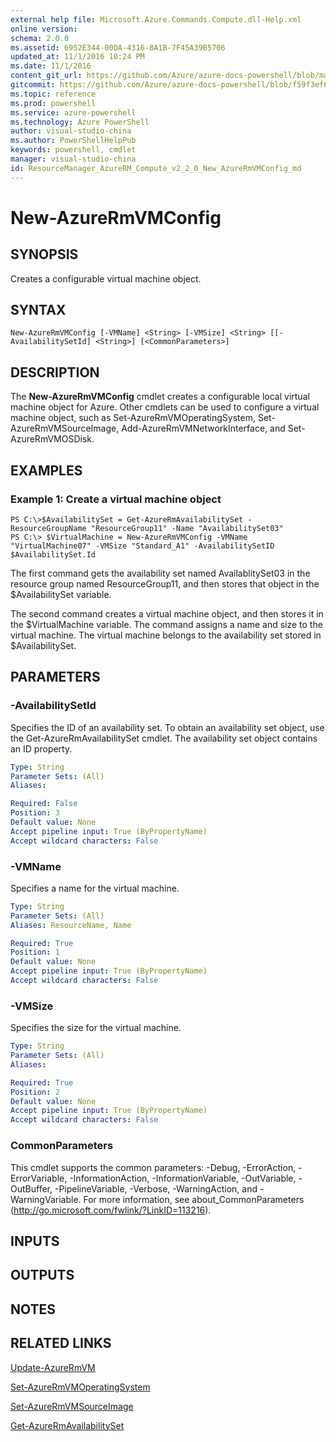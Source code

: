 ```yaml
---
external help file: Microsoft.Azure.Commands.Compute.dll-Help.xml
online version: 
schema: 2.0.0
ms.assetid: 6952E344-00DA-4316-8A1B-7F45A39B5706
updated_at: 11/1/2016 10:24 PM
ms.date: 11/1/2016
content_git_url: https://github.com/Azure/azure-docs-powershell/blob/master/azureps-cmdlets-docs/ResourceManager/AzureRM.Compute/v2.2.0/New-AzureRmVMConfig.md
gitcommit: https://github.com/Azure/azure-docs-powershell/blob/f59f3ef60bc592383812213e69fd77ba950759ed/azureps-cmdlets-docs/ResourceManager/AzureRM.Compute/v2.2.0/New-AzureRmVMConfig.md
ms.topic: reference
ms.prod: powershell
ms.service: azure-powershell
ms.technology: Azure PowerShell
author: visual-studio-china
ms.author: PowerShellHelpPub
keywords: powershell, cmdlet
manager: visual-studio-china
id: ResourceManager_AzureRM_Compute_v2_2_0_New_AzureRmVMConfig_md
---
```


# New-AzureRmVMConfig

## SYNOPSIS
Creates a configurable virtual machine object.

## SYNTAX

```
New-AzureRmVMConfig [-VMName] <String> [-VMSize] <String> [[-AvailabilitySetId] <String>] [<CommonParameters>]
```

## DESCRIPTION
The **New-AzureRmVMConfig** cmdlet creates a configurable local virtual machine object for Azure.
Other cmdlets can be used to configure a virtual machine object, such as Set-AzureRmVMOperatingSystem, Set-AzureRmVMSourceImage, Add-AzureRmVMNetworkInterface, and Set-AzureRmVMOSDisk.

## EXAMPLES

### Example 1: Create a virtual machine object
```
PS C:\>$AvailabilitySet = Get-AzureRmAvailabilitySet -ResourceGroupName "ResourceGroup11" -Name "AvailabilitySet03"
PS C:\> $VirtualMachine = New-AzureRmVMConfig -VMName "VirtualMachine07" -VMSize "Standard_A1" -AvailabilitySetID $AvailabilitySet.Id
```

The first command gets the availability set named AvailablitySet03 in the resource group named ResourceGroup11, and then stores that object in the $AvailabilitySet variable.

The second command creates a virtual machine object, and then stores it in the $VirtualMachine variable.
The command assigns a name and size to the virtual machine.
The virtual machine belongs to the availability set stored in $AvailabilitySet.

## PARAMETERS

### -AvailabilitySetId
Specifies the ID of an availability set.
To obtain an availability set object, use the Get-AzureRmAvailabilitySet cmdlet.
The availability set object contains an ID property.

```yaml
Type: String
Parameter Sets: (All)
Aliases: 

Required: False
Position: 3
Default value: None
Accept pipeline input: True (ByPropertyName)
Accept wildcard characters: False
```

### -VMName
Specifies a name for the virtual machine.

```yaml
Type: String
Parameter Sets: (All)
Aliases: ResourceName, Name

Required: True
Position: 1
Default value: None
Accept pipeline input: True (ByPropertyName)
Accept wildcard characters: False
```

### -VMSize
Specifies the size for the virtual machine.

```yaml
Type: String
Parameter Sets: (All)
Aliases: 

Required: True
Position: 2
Default value: None
Accept pipeline input: True (ByPropertyName)
Accept wildcard characters: False
```

### CommonParameters
This cmdlet supports the common parameters: -Debug, -ErrorAction, -ErrorVariable, -InformationAction, -InformationVariable, -OutVariable, -OutBuffer, -PipelineVariable, -Verbose, -WarningAction, and -WarningVariable. For more information, see about_CommonParameters (http://go.microsoft.com/fwlink/?LinkID=113216).

## INPUTS

## OUTPUTS

## NOTES

## RELATED LINKS

[Update-AzureRmVM](xref:ResourceManager/AzureRM.Compute/v2.2.0/Update-AzureRmVM.md)

[Set-AzureRmVMOperatingSystem](xref:ResourceManager/AzureRM.Compute/v2.2.0/Set-AzureRmVMOperatingSystem.md)

[Set-AzureRmVMSourceImage](xref:ResourceManager/AzureRM.Compute/v2.2.0/Set-AzureRmVMSourceImage.md)

[Get-AzureRmAvailabilitySet](xref:ResourceManager/AzureRM.Compute/v2.2.0/Get-AzureRmAvailabilitySet.md)


